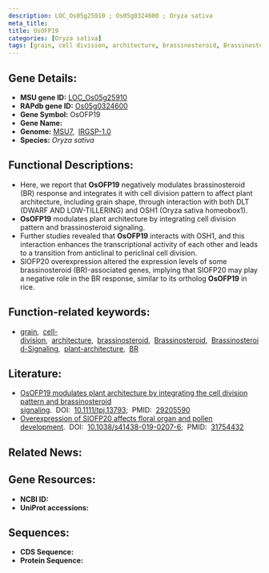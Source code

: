 ```yaml
---
description: LOC_Os05g25910 ; Os05g0324600 ; Oryza sativa
meta_title:
title: OsOFP19
categories: [Oryza sativa]
tags: [grain, cell division, architecture, brassinosteroid, Brassinosteroid, Brassinosteroid Signaling, plant architecture,  BR ]
---
```


## Gene Details:
- **MSU gene ID:** [LOC_Os05g25910](http://rice.uga.edu/cgi-bin/ORF_infopage.cgi?orf=LOC_Os05g25910)  
- **RAPdb gene ID:** [Os05g0324600](https://rapdb.dna.affrc.go.jp/locus/?name=Os05g0324600)  
- **Gene Symbol:** OsOFP19
- **Gene Name:**
- **Genome:**  [MSU7](http://rice.uga.edu/),&nbsp;&nbsp;[IRGSP-1.0](https://rapdb.dna.affrc.go.jp/download/irgsp1.html)
- **Species:** *Oryza sativa*

## Functional Descriptions:
   - Here, we report that **OsOFP19** negatively modulates brassinosteroid (BR) response and integrates it with cell division pattern to affect plant architecture, including grain shape, through interaction with both DLT (DWARF AND LOW-TILLERING) and OSH1 (Oryza sativa homeobox1).
   - **OsOFP19** modulates plant architecture by integrating cell division pattern and brassinosteroid signaling.
   - Further studies revealed that **OsOFP19** interacts with OSH1, and this interaction enhances the transcriptional activity of each other and leads to a transition from anticlinal to periclinal cell division.
   - SlOFP20 overexpression altered the expression levels of some brassinosteroid (BR)-associated genes, implying that SlOFP20 may play a negative role in the BR response, similar to its ortholog **OsOFP19** in rice.

## Function-related keywords:
   - [grain](/tags/grain/),&nbsp;&nbsp;[cell-division](/tags/cell-division/),&nbsp;&nbsp;[architecture](/tags/architecture/),&nbsp;&nbsp;[brassinosteroid](/tags/brassinosteroid/),&nbsp;&nbsp;[Brassinosteroid](/tags/Brassinosteroid/),&nbsp;&nbsp;[Brassinosteroid-Signaling](/tags/Brassinosteroid-Signaling/),&nbsp;&nbsp;[plant-architecture](/tags/plant-architecture/),&nbsp;&nbsp;[BR](/tags/BR/)

## Literature:
   - [OsOFP19 modulates plant architecture by integrating the cell division pattern and brassinosteroid signaling](https://www.doi.org/10.1111/tpj.13793).&nbsp;&nbsp;DOI:&nbsp;&nbsp;[10.1111/tpj.13793](https://www.doi.org/10.1111/tpj.13793);&nbsp;&nbsp;PMID:&nbsp;&nbsp;[29205590](https://pubmed.ncbi.nlm.nih.gov/29205590/)
   - [Overexpression of SlOFP20 affects floral organ and pollen development](https://www.doi.org/10.1038/s41438-019-0207-6).&nbsp;&nbsp;DOI:&nbsp;&nbsp;[10.1038/s41438-019-0207-6](https://www.doi.org/10.1038/s41438-019-0207-6);&nbsp;&nbsp;PMID:&nbsp;&nbsp;[31754432](https://pubmed.ncbi.nlm.nih.gov/31754432/)

## Related News:

## Gene Resources:
- **NCBI ID:**  []()
- **UniProt accessions:** [](https://www.uniprot.org/uniprotkb//entry)

## Sequences:
- **CDS Sequence:**
- **Protein Sequence:**
